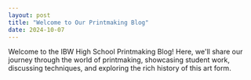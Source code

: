```yaml
---
layout: post
title: "Welcome to Our Printmaking Blog"
date: 2024-10-07
---
```


Welcome to the IBW High School Printmaking Blog! Here, we'll share our journey through the world of printmaking, showcasing student work, discussing techniques, and exploring the rich history of this art form.
